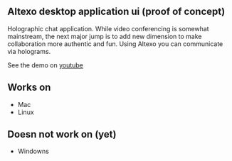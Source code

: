 ## Altexo desktop application ui (proof of concept)

Holographic chat application. While video conferencing is somewhat mainstream, the next major jump is to add new dimension to make collaboration more authentic and fun. Using Altexo you can communicate via holograms.


See the demo on [youtube](https://youtu.be/hpWKITMRGRw)


## Works on

-   Mac
-   Linux

## Doesn not work on (yet)

-   Windowns
